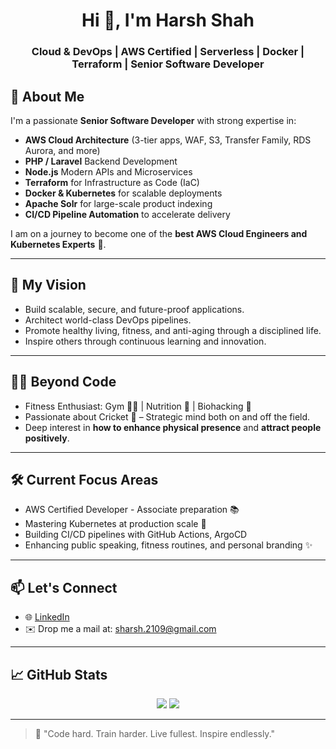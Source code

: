 <h1 align="center">Hi 👋, I'm Harsh Shah</h1>
<h3 align="center">Cloud & DevOps | AWS Certified | Serverless | Docker | Terraform | Senior Software Developer</h3>

## 🚀 About Me
I'm a passionate **Senior Software Developer** with strong expertise in:
- **AWS Cloud Architecture** (3-tier apps, WAF, S3, Transfer Family, RDS Aurora, and more)
- **PHP / Laravel** Backend Development
- **Node.js** Modern APIs and Microservices
- **Terraform** for Infrastructure as Code (IaC)
- **Docker & Kubernetes** for scalable deployments
- **Apache Solr** for large-scale product indexing
- **CI/CD Pipeline Automation** to accelerate delivery

I am on a journey to become one of the **best AWS Cloud Engineers and Kubernetes Experts** 🌟.

---

## 🎯 My Vision
- Build scalable, secure, and future-proof applications.
- Architect world-class DevOps pipelines.
- Promote healthy living, fitness, and anti-aging through a disciplined life.
- Inspire others through continuous learning and innovation.

---

## 🏋️‍♂️ Beyond Code
- Fitness Enthusiast: Gym 🏋️‍♂️ | Nutrition 🥑 | Biohacking 🧬
- Passionate about Cricket 🏏 – Strategic mind both on and off the field.
- Deep interest in **how to enhance physical presence** and **attract people positively**.

---

## 🛠️ Current Focus Areas
- AWS Certified Developer - Associate preparation 📚
- Mastering Kubernetes at production scale 🚀
- Building CI/CD pipelines with GitHub Actions, ArgoCD
- Enhancing public speaking, fitness routines, and personal branding ✨

---

## 📫 Let's Connect
- 🌐 [LinkedIn](https://www.linkedin.com/in/sharsh21)
- ✉️ Drop me a mail at: sharsh.2109@gmail.com

---

## 📈 GitHub Stats
<p align="center">
  <img src="https://github-readme-stats.vercel.app/api?username=shahnotes&show_icons=true&theme=radical" />
  <img src="https://github-readme-stats.vercel.app/api/top-langs/?username=shahnotes&layout=compact&theme=radical" />
</p>

---

> 🧠 "Code hard. Train harder. Live fullest. Inspire endlessly."
